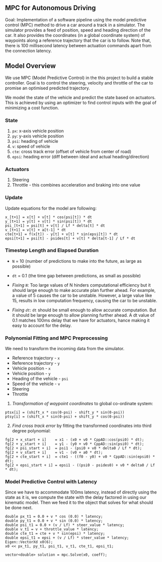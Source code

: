 ## MPC for Autonomous Driving

Goal: Implementation  of a software pipeline using the model predictive control (MPC) method to drive a car around a track in a simulator. The simulator provides a feed of position, speed and heading direction of the car. It also provides the coordinates (in a global coordinate system) of waypoints along a reference trajectory that the car is to follow. Note that, there is 100 millisecond latency between actuation commands apart from the connection latency.


## Model Overview

We use MPC (Model Predictive Control) in the this project to build a stable controller. Goal is to control the steering, velocity and throttle of the car to promise an optimised predicted trajectory.

We model the state of the vehicle and predict the state based on actuators. This is achieved by using an optimizer to find control inputs with the goal of minimizing a cost function.

### State

1. `px`: x-axis vehicle position
2. `py`: y-axis vehicle position
3. `psi`: heading of vehicle
4. `v`: speed of vehicle
5. `cte`: cross track error (offset of vehicle from center of road)
6. `epsi`: heading error (diff between ideal and actual heading/direction)

### Actuators

1. Steering
2. Throttle - this combines acceleration and braking into one value

### Update

Update equations for the model are following:

```
x_[t+1] = x[t] + v[t] * cos(psi[t]) * dt
y_[t+1] = y[t] + v[t] * sin(psi[t]) * dt
psi_[t+1] = psi[t] + v[t] / Lf * delta[t] * dt
v_[t+1] = v[t] + a[t-1] * dt
cte[t+1] = f(x[t]) - y[t] + v[t] * sin(epsi[t]) * dt
epsi[t+1] = psi[t] - psides[t] + v[t] * delta[t-1] / Lf * dt
```

### Timestep Length and Elapsed Duration

* `N` = 10 (number of predictions to make into the future, as large as possible)
* `dt` = 0.1 (the time gap between predictions, as small as possible)

* *Fixing `N`*:  Too large values of N hinders computational efficiency but it should large enough to make accurate plan further ahead. For example, a value of 5 causes the car to be unstable. However,  a large value like 15,  results in low computation frequency, causing the car to be unstable.
* *Fixing `dt`*: `dt` should be small enough to allow accurate computation. But it should be large enough to allow planning further ahead. A dt value of 0.1 matches 100ms delay that we have for actuators, hance making it easy to account for the delay.


### Polynomial Fitting and MPC Preprocessing

We need to transform the incoming data from the simulator.
* Reference trajectory - `x`
* Reference trajectory - `y`
* Vehicle position - `x`
* Vehicle position - `y`
* Heading of the vehicle - `psi`
* Speed of the vehicle - `v`
* Steering
* Throttle

1. *Transformation of waypoint coordinates* to global co-ordinate system:

```
ptsx[i] = (shift_x * cos(0-psi) - shift_y * sin(0-psi))
ptsy[i] = (shift_x * sin(0-psi) + shift_y * cos(0-psi))
```

2. *Find cross track error* by fitting the transformed coordinates into third degree polynomial:

```
fg[2 + x_start + i]    = x1 - (x0 + v0 * CppAD::cos(psi0) * dt);
fg[2 + y_start + i]    = y1 - (y0 + v0 * CppAD::sin(psi0) * dt);
fg[2 + psi_start + i]  = psi1 - (psi0 + v0 * delta0 / Lf * dt);
fg[2 + v_start + i]    = v1 - (v0 + a0 * dt);
fg[2 + cte_start + i]  = cte1 - ((f0 - y0) + v0 * CppAD::sin(epsi0) * dt);
fg[2 + epsi_start + i] = epsi1 - ((psi0 - psides0) + v0 * delta0 / Lf * dt);
```


### Model Predictive Control with Latency

Since we have to accommodate 100ms latency, instead of directly using the state as it is, we compute the state with the delay factored in using our kinematic model. Then we feed it to the object that solves for what should be done next.

```
double px_t1 = 0.0 + v * cos (0.0) * latency;
double py_t1 = 0.0 + v * sin (0.0) * latency;
double psi_t1 = 0.0 + (v / Lf) * steer_value * latency;
double v_t1 = v + throttle_value * latency;
double cte_t1 = cte + v * sin(epsi) * latency;
double epsi_t1 = epsi + (v / Lf) * steer_value * latency;
Eigen::VectorXd x0(6);
x0 << px_t1, py_t1, psi_t1, v_t1, cte_t1, epsi_t1;

vector<double> solution = mpc.Solve(x0, coeff);
```


